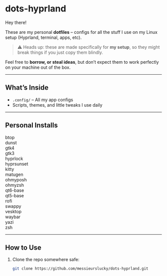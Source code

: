 # dots-hyprland

Hey there!  

These are my personal **dotfiles** – configs for all the stuff I use on my Linux setup (Hyprland, terminal, apps, etc).  

> ⚠️ Heads up: these are made specifically for **my setup**, so they might break things if you just copy them blindly.  

Feel free to **borrow, or steal ideas**, but don’t expect them to work perfectly on your machine out of the box.  

---

## What’s Inside
- `.config/` – All my app configs
- Scripts, themes, and little tweaks I use daily

---

## Personal Installs
btop  
dunst  
gtk4  
gtk3  
hyprlock  
hyprsunset  
kitty  
matugen  
ohmyposh  
ohmyzsh  
qt6-base  
qt5-base  
rofi  
swappy  
vesktop  
waybar  
yazi  
zsh 

---

## How to Use
1. Clone the repo somewhere safe:  
   ```bash
   git clone https://github.com/messieurslucky/dots-hyprland.git
